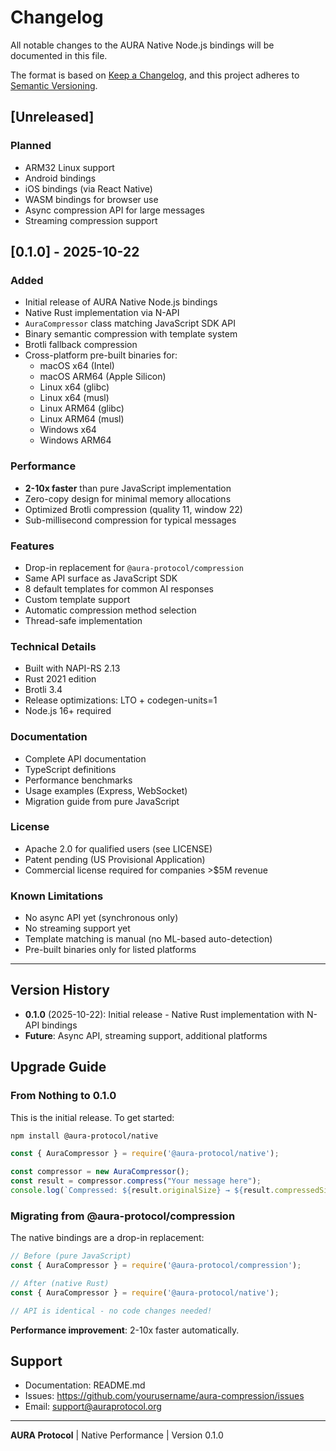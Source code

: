 # Changelog

All notable changes to the AURA Native Node.js bindings will be documented in this file.

The format is based on [Keep a Changelog](https://keepachangelog.com/en/1.0.0/),
and this project adheres to [Semantic Versioning](https://semver.org/spec/v2.0.0.html).

## [Unreleased]

### Planned
- ARM32 Linux support
- Android bindings
- iOS bindings (via React Native)
- WASM bindings for browser use
- Async compression API for large messages
- Streaming compression support

## [0.1.0] - 2025-10-22

### Added
- Initial release of AURA Native Node.js bindings
- Native Rust implementation via N-API
- `AuraCompressor` class matching JavaScript SDK API
- Binary semantic compression with template system
- Brotli fallback compression
- Cross-platform pre-built binaries for:
  - macOS x64 (Intel)
  - macOS ARM64 (Apple Silicon)
  - Linux x64 (glibc)
  - Linux x64 (musl)
  - Linux ARM64 (glibc)
  - Linux ARM64 (musl)
  - Windows x64
  - Windows ARM64

### Performance
- **2-10x faster** than pure JavaScript implementation
- Zero-copy design for minimal memory allocations
- Optimized Brotli compression (quality 11, window 22)
- Sub-millisecond compression for typical messages

### Features
- Drop-in replacement for `@aura-protocol/compression`
- Same API surface as JavaScript SDK
- 8 default templates for common AI responses
- Custom template support
- Automatic compression method selection
- Thread-safe implementation

### Technical Details
- Built with NAPI-RS 2.13
- Rust 2021 edition
- Brotli 3.4
- Release optimizations: LTO + codegen-units=1
- Node.js 16+ required

### Documentation
- Complete API documentation
- TypeScript definitions
- Performance benchmarks
- Usage examples (Express, WebSocket)
- Migration guide from pure JavaScript

### License
- Apache 2.0 for qualified users (see LICENSE)
- Patent pending (US Provisional Application)
- Commercial license required for companies >$5M revenue

### Known Limitations
- No async API yet (synchronous only)
- No streaming support yet
- Template matching is manual (no ML-based auto-detection)
- Pre-built binaries only for listed platforms

---

## Version History

- **0.1.0** (2025-10-22): Initial release - Native Rust implementation with N-API bindings
- **Future**: Async API, streaming support, additional platforms

## Upgrade Guide

### From Nothing to 0.1.0

This is the initial release. To get started:

```bash
npm install @aura-protocol/native
```

```javascript
const { AuraCompressor } = require('@aura-protocol/native');

const compressor = new AuraCompressor();
const result = compressor.compress("Your message here");
console.log(`Compressed: ${result.originalSize} → ${result.compressedSize} bytes`);
```

### Migrating from @aura-protocol/compression

The native bindings are a drop-in replacement:

```javascript
// Before (pure JavaScript)
const { AuraCompressor } = require('@aura-protocol/compression');

// After (native Rust)
const { AuraCompressor } = require('@aura-protocol/native');

// API is identical - no code changes needed!
```

**Performance improvement**: 2-10x faster automatically.

## Support

- Documentation: README.md
- Issues: https://github.com/yourusername/aura-compression/issues
- Email: support@auraprotocol.org

---

**AURA Protocol** | Native Performance | Version 0.1.0
